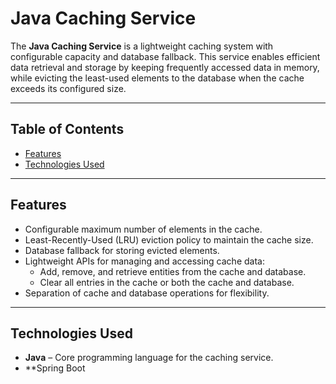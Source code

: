 # Java Caching Service

The **Java Caching Service** is a lightweight caching system with configurable capacity and database fallback. This service enables efficient data retrieval and storage by keeping frequently accessed data in memory, while evicting the least-used elements to the database when the cache exceeds its configured size.

---

## Table of Contents

- [Features](#features)
- [Technologies Used](#technologies-used)




---

## Features

- Configurable maximum number of elements in the cache.
- Least-Recently-Used (LRU) eviction policy to maintain the cache size.
- Database fallback for storing evicted elements.
- Lightweight APIs for managing and accessing cache data:
  - Add, remove, and retrieve entities from the cache and database.
  - Clear all entries in the cache or both the cache and database.
- Separation of cache and database operations for flexibility.

---

## Technologies Used

- **Java** – Core programming language for the caching service.
- **Spring Boot
